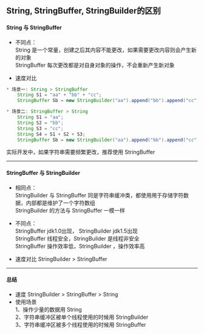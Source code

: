 ## String, StringBuffer, StringBuilder的区别

#### String 与 StringBuffer
+ 不同点： <br />
String 是一个常量，创建之后其内容不能更改，如果需要更改内容则会产生新的对象 <br />
StringBuffer 每次更改都是对自身对象的操作，不会重新产生新对象

+ 速度对比 
```java
* 场景一: String > StringBuffer 
    String S1 = "aa" + "bb" + "cc";
    StringBuffer Sb = new StringBuilder("aa").append("bb").append("cc");

* 场景二: StringBuffer > String 
    String S1 = "aa";
    String S2 = "bb";
    String S3 = "cc";
    String S4 = S1 + S2 + S3;
    StringBuffer Sb = new StringBuilder("aa").append("bb").append("cc");
```
实际开发中，如果字符串需要频繁更改，推荐使用 StringBuffer

-------------

#### StringBuffer 与 StringBuilder
+ 相同点： <br />
StringBuilder 与 StringBuffer 同是字符串缓冲类，都使用用于存储字符数据，内部都是维护了一个字符数组 <br />
StringBuilder 的方法与 StringBuffer 一模一样

+ 不同点： <br />
StringBuffer jdk1.0出现， StringBuilder jdk1.5出现 <br />
StringBuffer 线程安全，StringBuilder 是线程非安全 <br />
StringBuffer 操作效率低，StringBuilder ，操作效率高 <br />

+ 速度对比 
StringBuilder  > StringBuffer

-----------

#### 总结
+ 速度 StringBuilder  > StringBuffer > String 
+ 使用场景 <br />
    1、操作少量的数据用 String <br />
    2、字符串缓冲区被单个线程使用的时候用 StringBuilder <br />
    3、字符串缓冲区被多个线程使用的时候用 StringBuffer


